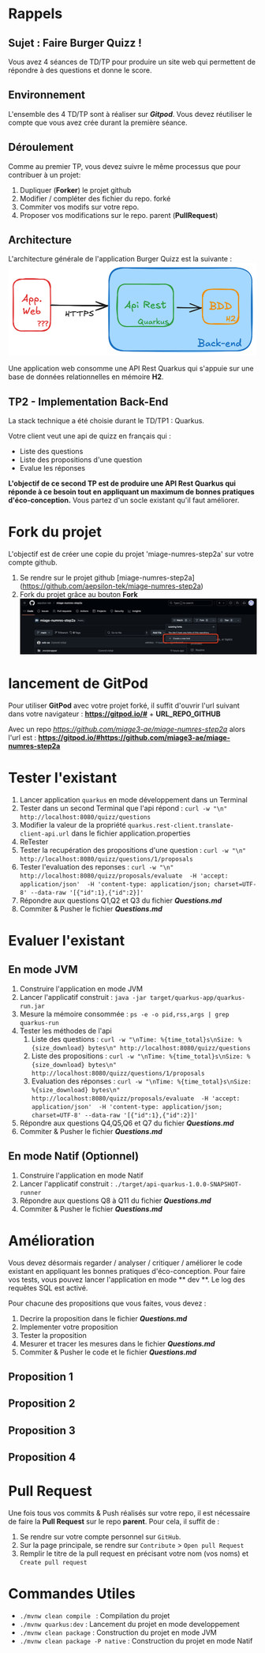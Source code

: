 

# Rappels

## Sujet : Faire Burger Quizz !
Vous avez 4 séances de TD/TP pour  produire un site web qui permettent de répondre à des questions et  donne le score.


## Environnement
L'ensemble des  4 TD/TP sont à réaliser sur **_Gitpod_**.
Vous devez réutiliser le compte que vous avez crée durant la première séance.

## Déroulement

Comme au premier TP, vous devez suivre le même processus que pour contribuer à un projet:
1. Dupliquer (**Forker**) le projet github
1. Modifier / compléter des fichier du repo. forké
1. Commiter vos modifs sur votre repo.
1. Proposer vos modifications sur le repo. parent (**PullRequest**)

## Architecture
L'architecture   générale de  l'application  Burger Quizz est la suivante :
![Capture d'écran](assets/Archi.png)

Une application web consomme une API Rest Quarkus  qui s'appuie sur une base de données relationnelles en  mémoire **H2**.

## TP2 - Implementation Back-End

La stack technique a été choisie durant le TD/TP1 : Quarkus.

Votre client  veut une api de quizz en français qui :
* Liste des questions
* Liste des propositions d'une question
* Evalue les réponses

**L'objectif de ce second TP est de produire une API Rest Quarkus qui réponde à ce besoin tout en appliquant un maximum de bonnes pratiques d'éco-conception.**
Vous partez d'un socle existant qu'il faut améliorer.

# Fork du projet
L'objectif est de créer une copie du projet 'miage-numres-step2a' sur votre compte github.

1. Se rendre sur le projet github [miage-numres-step2a] (https://github.com/aepsilon-tek/miage-numres-step2a)
1. Fork du projet grâce au bouton **Fork**
![Capture d'écran](assets/Fork.png)

# lancement de GitPod

Pour utiliser  **GitPod** avec votre projet forké, il suffit d'ouvrir  l'url suivant dans votre navigateur :
**https://gitpod.io/#** + **URL_REPO_GITHUB**

Avec un repo _https://github.com/miage3-ae/miage-numres-step2a_ alors l'url est : **https://gitpod.io/#https://github.com/miage3-ae/miage-numres-step2a**


# Tester l'existant
1. Lancer application `quarkus` en mode développement dans un Terminal
1. Tester dans un second Terminal que l'api répond : ```curl -w "\n" http://localhost:8080/quizz/questions ```
1. Modifier la valeur de la propriété `quarkus.rest-client.translate-client-api.url` dans le fichier application.properties
1. ReTester
1. Tester la recupération des propositions d'une question :  ```curl -w "\n" http://localhost:8080/quizz/questions/1/proposals ```
1. Tester l'evaluation des reponses : ```curl -w "\n" http://localhost:8080/quizz/proposals/evaluate  -H 'accept: application/json'  -H 'content-type: application/json; charset=UTF-8' --data-raw '[{"id":1},{"id":2}]' ```
1. Répondre aux questions Q1,Q2 et Q3 du fichier **_Questions.md_**
1. Commiter  & Pusher le fichier **_Questions.md_**

# Evaluer l'existant
## En mode JVM
1. Construire l'application en mode JVM
1. Lancer l'applicatif construit : `java -jar target/quarkus-app/quarkus-run.jar`
1. Mesure la mémoire consommée : `ps -e -o pid,rss,args | grep quarkus-run`
1. Tester les méthodes de l'api
    1. Liste des questions : `curl -w "\nTime: %{time_total}s\nSize: %{size_download} bytes\n" http://localhost:8080/quizz/questions`
    1. Liste des propositions : `curl -w "\nTime: %{time_total}s\nSize: %{size_download} bytes\n" http://localhost:8080/quizz/questions/1/proposals`
    1. Evaluation des réponses : `curl -w "\nTime: %{time_total}s\nSize: %{size_download} bytes\n" http://localhost:8080/quizz/proposals/evaluate  -H 'accept: application/json'  -H 'content-type: application/json; charset=UTF-8' --data-raw '[{"id":1},{"id":2}]'`
1. Répondre aux questions Q4,Q5,Q6 et Q7 du fichier **_Questions.md_**
1. Commiter  & Pusher le fichier **_Questions.md_**

## En mode Natif (Optionnel)
1. Construire l'application en mode Natif
1. Lancer l'applicatif construit : `./target/api-quarkus-1.0.0-SNAPSHOT-runner`
1. Répondre aux questions Q8 à Q11 du fichier **_Questions.md_**
1. Commiter  & Pusher le fichier **_Questions.md_**


# Amélioration

Vous devez désormais regarder / analyser / critiquer / améliorer le code existant en appliquant les bonnes pratiques d'éco-conception.
Pour faire vos tests,  vous pouvez lancer l'application en mode ** dev **.
Le log des requêtes SQL est activé.

Pour chacune des propositions que vous faites, vous devez :
  1. Decrire la proposition dans le fichier **_Questions.md_**
  1. Implementer votre proposition
  1. Tester la proposition
  1. Mesurer et tracer les mesures dans le fichier **_Questions.md_**
  1. Commiter  & Pusher le code et le  fichier **_Questions.md_**

## Proposition 1

## Proposition 2

## Proposition 3

## Proposition 4


# Pull Request
Une fois tous vos commits & Push réalisés sur votre repo, il est nécessaire de faire la **Pull Request** sur le repo **parent**.
Pour cela, il suffit de :
1. Se rendre sur votre compte personnel sur `GitHub`.
1. Sur la page principale, se rendre sur `Contribute` > `Open pull Request`
1. Remplir le titre de la pull request en précisant votre nom (vos noms) et `Create pull request`

# Commandes Utiles
* ```./mvnw clean compile ``` : Compilation du projet
* ```./mvnw quarkus:dev``` : Lancement du projet en mode developpement
* ```./mvnw clean package``` : Construction du projet en mode JVM
* ```./mvnw clean package -P native``` : Construction du projet en mode Natif
